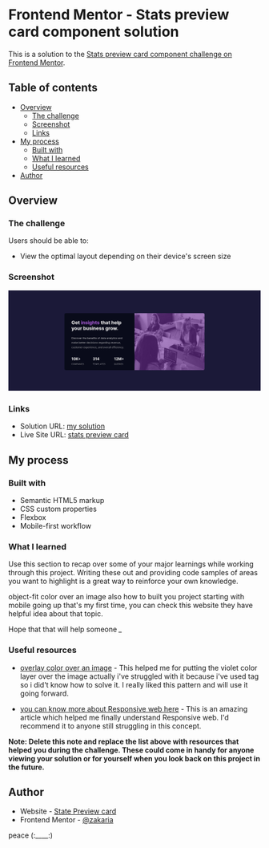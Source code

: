 # Frontend Mentor - Stats preview card component solution

This is a solution to the [Stats preview card component challenge on Frontend Mentor](https://www.frontendmentor.io/challenges/stats-preview-card-component-8JqbgoU62).  

## Table of contents

- [Overview](#overview)
  - [The challenge](#the-challenge)
  - [Screenshot](#screenshot)
  - [Links](#links)
- [My process](#my-process)
  - [Built with](#built-with)
  - [What I learned](#what-i-learned)
  - [Useful resources](#useful-resources)
- [Author](#author)

## Overview

### The challenge

Users should be able to:

- View the optimal layout depending on their device's screen size

### Screenshot

![](./desktop.png)



### Links

- Solution URL: [my solution](https://github.com/zakariae111/Stats-preview-card-component)
- Live Site URL: [stats preview card](https://zakariae111.github.io/Stats-preview-card-component/)

## My process

### Built with

- Semantic HTML5 markup
- CSS custom properties
- Flexbox
- Mobile-first workflow


### What I learned

Use this section to recap over some of your major learnings while working through this project. Writing these out and providing code samples of areas you want to highlight is a great way to reinforce your own knowledge.

object-fit
color over an image
also how to built you project starting with mobile going up that's my first time, you can check this website they have helpful idea about that topic.

Hope that that will help someone *_* 


### Useful resources

- [overlay color over an image](https://dev.to/ellen_dev/two-ways-to-achieve-an-image-colour-overlay-with-css-eio) - This helped me for putting the violet color layer over the image actually i've struggled with it because i've used <picture> tag so i did't know how to solve it. I really liked this pattern and will use it going forward.


- [you can know more about Responsive web here](https://web.dev/learn/design/) - This is an amazing article which helped me finally understand Responsive web. I'd recommend it to anyone still struggling in this concept.

**Note: Delete this note and replace the list above with resources that helped you during the challenge. These could come in handy for anyone viewing your solution or for yourself when you look back on this project in the future.**

## Author

- Website - [State Preview card](https://www.your-site.com)
- Frontend Mentor - [@zakaria](https://www.frontendmentor.io/profile/zakariae111)

peace (:____:)
